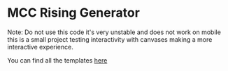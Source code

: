 # MCC Rising Generator
Note: Do not use this code it's very unstable and does not work on mobile this is a small project testing interactivity with canvases making a more interactive experience.

You can find all the templates [here](https://github.com/Cryptizism/MCCR-Generator/tree/main/assets/templates)
